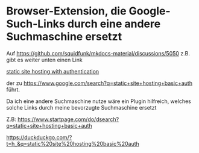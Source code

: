 # Browser-Extension, die Google-Such-Links durch eine andere Suchmaschine ersetzt

Auf https://github.com/squidfunk/mkdocs-material/discussions/5050 z.B. gibt es weiter unten einen Link 

[static site hosting with authentication](https://www.google.com/search?q=static+site+hosting+basic+auth)

der zu https://www.google.com/search?q=static+site+hosting+basic+auth führt. 

Da ich eine andere Suchmaschine nutze wäre ein Plugin hilfreich, welches solche Links durch meine bevorzugte Suchmaschine ersetzt

Z.B:
https://www.startpage.com/do/dsearch?q=static+site+hosting+basic+auth

https://duckduckgo.com/?t=h_&q=static%20site%20hosting%20basic%20auth
